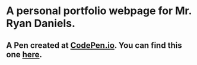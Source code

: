 # A personal portfolio webpage for Mr. Ryan Daniels.

## A Pen created at [CodePen.io](http://codepen.io). You can find this one [here](http://codepen.io/RyanED/pen/PjBdWd).
